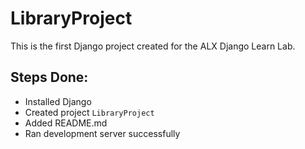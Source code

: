 # LibraryProject

This is the first Django project created for the ALX Django Learn Lab.

## Steps Done:
- Installed Django
- Created project `LibraryProject`
- Added README.md
- Ran development server successfully
